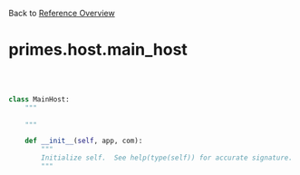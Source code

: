 
Back to [Reference Overview](https://github.com/pyrustic/primes/blob/master/docs/reference/README.Md)

# primes.host.main\_host



<br>


```python

class MainHost:
    """
    
    """

    def __init__(self, app, com):
        """
        Initialize self.  See help(type(self)) for accurate signature.
        """

```

